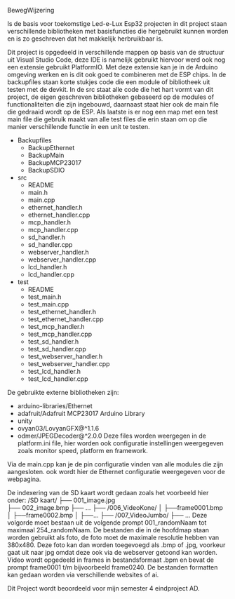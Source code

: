 BewegWijzering

Is de basis voor toekomstige Led-e-Lux Esp32 projecten in dit project staan verschillende bibliotheken met basisfuncties die hergebruikt kunnen worden en is zo geschreven dat het makkelijk herbruikbaar is.

Dit project is opgedeeld in verschillende mappen op basis van de structuur uit Visual Studio Code, deze IDE is namelijk gebruikt hiervoor werd ook nog een extensie gebruikt PlatformIO. 
Met deze extensie kan je in de Arduino omgeving werken en is dit ook goed te combineren met de ESP chips.
In de backupfiles staan korte stukjes code die een module of bibliotheek uit testen met de devkit. 
In de src staat alle code die het hart vormt van dit project, de eigen geschreven bibliotheken gebaseerd op de modules of functionaliteiten die zijn ingebouwd, daarnaast staat hier ook de main file die gedraaid wordt op de ESP. 
Als laatste is er nog een map met een test main file die gebruik maakt van alle test files die erin staan om op die manier verschillende functie in een unit te testen.



- Backupfiles
  - BackupEthernet
  - BackupMain
  - BackupMCP23017
  - BackupSDIO
- src
  - README  
  - main.h
  - main.cpp
  - ethernet_handler.h
  - ethernet_handler.cpp
  - mcp_handler.h
  - mcp_handler.cpp
  - sd_handler.h
  - sd_handler.cpp
  - webserver_handler.h
  - webserver_handler.cpp
  - lcd_handler.h
  - lcd_handler.cpp
- test
  - README
  - test_main.h
  - test_main.cpp
  - test_ethernet_handler.h
  - test_ethernet_handler.cpp
  - test_mcp_handler.h
  - test_mcp_handler.cpp
  - test_sd_handler.h
  - test_sd_handler.cpp
  - test_webserver_handler.h
  - test_webserver_handler.cpp
  - test_lcd_handler.h
  - test_lcd_handler.cpp

De gebruikte externe bibliotheken zijn:
-  arduino-libraries/Ethernet
-  adafruit/Adafruit MCP23017 Arduino Library
-  unity
-  ovyan03/LovyanGFX@^1.1.6
-  odmer/JPEGDecoder@^2.0.0
Deze files worden weergegen in de platform.ini file, hier worden ook configuratie instellingen weergegeven zoals monitor speed, platform en framework.

Via de main.cpp kan je de pin configuratie vinden van alle modules die zijn aangesloten.
ook wordt hier de Ethernet configuratie weergegeven voor de webpagina.

De indexering van de SD kaart wordt gedaan zoals het voorbeeld hier onder:
/SD kaart/
├── 001_image.jpg  
├── 002_image.bmp
├── ...
├── /006_VideoKone/
│	├──frame0001.bmp
│	├──frame0002.bmp
│	├──…
├── /007_VideoJumbo/
├── ...
Deze volgorde moet bestaan uit de volgende prompt 001_randomNaam tot maximaal 254_randomNaam. De bestanden die in de hoofdmap staan worden gebruikt als foto, de foto moet de maximale resolutie hebben van 380x480. Deze foto kan dan worden toegevoegd als .bmp of .jpg, voorkeur gaat uit naar jpg omdat deze ook via de webserver getoond kan worden. Video wordt opgedeeld in frames in bestandsformaat .bpm en bevat de prompt frame0001 t/m bijvoorbeeld frame0240.
De bestanden formatten kan gedaan worden via verschillende websites of ai.

Dit Project wordt beoordeeld voor mijn semester 4 eindproject AD.
